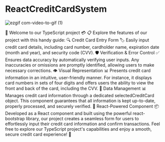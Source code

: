 # ReactCreditCardSystem
![ezgif com-video-to-gif (1)](https://github.com/fhasancelik/ReactCreditCardSystem/assets/123208180/15d2a4f1-93fe-4ad7-a258-e26e6ec8481f)

🚀 Welcome to our TypeScript project 💳
📋 Explore the features of our project with this handy guide:
🔍 Credit Card Entry Form
🏷 Easily input credit card details, including card number, cardholder name, expiration date (month and year), and security code (CVV).
🛡️ Verification & Error Control
✅ Ensures data accuracy by automatically verifying user inputs. Any inaccuracies or omissions are promptly identified, allowing users to make necessary corrections.
👁️ Visual Representation
📊 Presents credit card information in an intuitive, user-friendly manner. For instance, it displays card numbers in sets of four digits and offers users the ability to view the front and back of the card, including the CVV.
📂 Data Management
📊 Manages credit card information through a dedicated selectedCreditCard object. This component guarantees that all information is kept up-to-date, properly processed, and securely verified.
🧩 React-Powered Component
📦 Developed as a React component and built using the powerful react-bootstrap library, our project creates a seamless form for users to effortlessly input their credit card information and confirm transactions.
Feel free to explore our TypeScript project's capabilities and enjoy a smooth, secure credit card experience! 🌟
